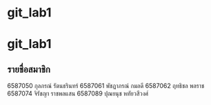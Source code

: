 # git_lab1
# git_lab1
## รายชื่อสมาชิก
6587050 กุลภรณ์ รัตนธรินทร์
6587061 พัชฎาภรณ์ กมลดี
6587062 ฤทธิชล พลราช
6587074 จิรัชญา ราชพลแสน
6587089 ปุณยนุช หทัยวสีวงศ์
